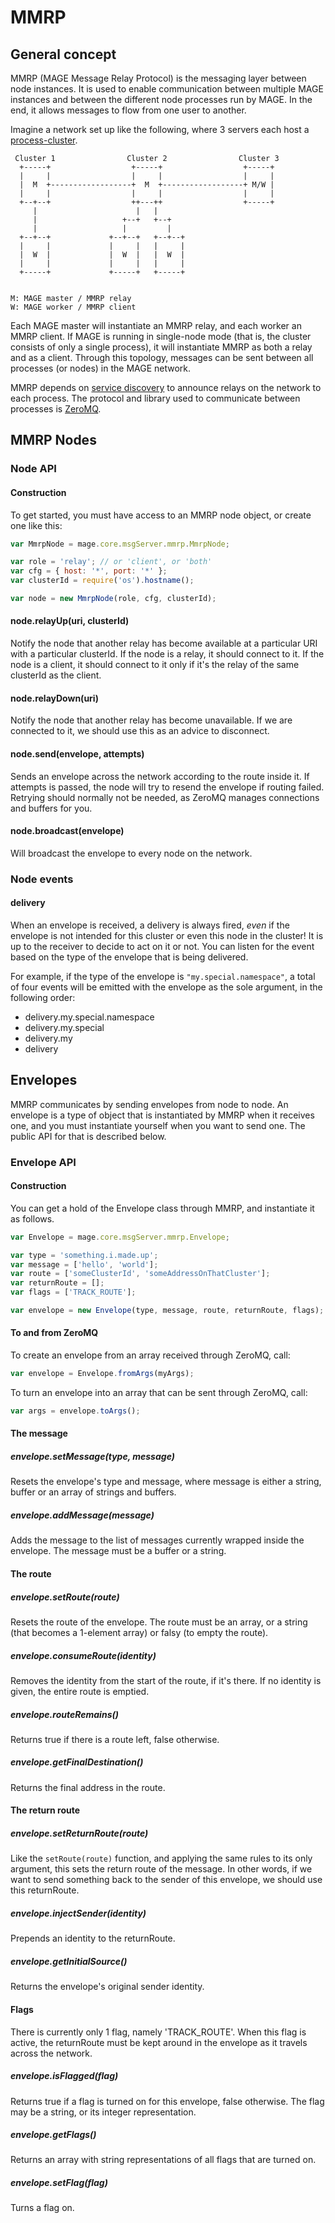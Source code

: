 # MMRP

## General concept

MMRP (MAGE Message Relay Protocol) is the messaging layer between node instances. It is used to
enable communication between multiple MAGE instances and between the different node processes run by
MAGE. In the end, it allows messages to flow from one user to another.

Imagine a network set up like the following, where 3 servers each host a
[process-cluster](http://nodejs.org/docs/latest/api/cluster.html).

```plaintext
 Cluster 1                Cluster 2                Cluster 3
  +-----+                  +-----+                  +-----+
  |     |                  |     |                  |     |
  |  M  +------------------+  M  +------------------+ M/W |
  |     |                  |     |                  |     |
  +--+--+                  ++---++                  +-----+
     |                      |   |
     |                   +--+   +--+
     |                   |         |
  +--+--+             +--+--+   +--+--+
  |     |             |     |   |     |
  |  W  |             |  W  |   |  W  |
  |     |             |     |   |     |
  +-----+             +-----+   +-----+


M: MAGE master / MMRP relay
W: MAGE worker / MMRP client
```

Each MAGE master will instantiate an MMRP relay, and each worker an MMRP client. If MAGE is running
in single-node mode (that is, the cluster consists of only a single process), it will instantiate
MMRP as both a relay and as a client. Through this topology, messages can be sent between all
processes (or nodes) in the MAGE network.

MMRP depends on [service discovery](../../serviceDiscovery/Readme.md) to announce relays on the
network to each process. The protocol and library used to communicate between processes is
[ZeroMQ](http://zeromq.org/).


## MMRP Nodes

### Node API

#### Construction

To get started, you must have access to an MMRP node object, or create one like this:

```javascript
var MmrpNode = mage.core.msgServer.mmrp.MmrpNode;

var role = 'relay'; // or 'client', or 'both'
var cfg = { host: '*', port: '*' };
var clusterId = require('os').hostname();

var node = new MmrpNode(role, cfg, clusterId);
```

#### node.relayUp(uri, clusterId)

Notify the node that another relay has become available at a particular URI with a particular
clusterId. If the node is a relay, it should connect to it. If the node is a client, it should
connect to it only if it's the relay of the same clusterId as the client.

#### node.relayDown(uri)

Notify the node that another relay has become unavailable. If we are connected to it, we should use
this as an advice to disconnect.

#### node.send(envelope, attempts)

Sends an envelope across the network according to the route inside it. If attempts is passed, the
node will try to resend the envelope if routing failed. Retrying should normally not be needed, as
ZeroMQ manages connections and buffers for you.

#### node.broadcast(envelope)

Will broadcast the envelope to every node on the network.


### Node events

#### delivery

When an envelope is received, a delivery is always fired, *even* if the envelope is not intended for
this cluster or even this node in the cluster! It is up to the receiver to decide to act on it or
not. You can listen for the event based on the type of the envelope that is being delivered.

For example, if the type of the envelope is `"my.special.namespace"`, a total of four events will
be emitted with the envelope as the sole argument, in the following order:

- delivery.my.special.namespace
- delivery.my.special
- delivery.my
- delivery


## Envelopes

MMRP communicates by sending envelopes from node to node. An envelope is a type of object that is
instantiated by MMRP when it receives one, and you must instantiate yourself when you want to send
one. The public API for that is described below.


### Envelope API

#### Construction

You can get a hold of the Envelope class through MMRP, and instantiate it as follows.

```javascript
var Envelope = mage.core.msgServer.mmrp.Envelope;

var type = 'something.i.made.up';
var message = ['hello', 'world'];
var route = ['someClusterId', 'someAddressOnThatCluster'];
var returnRoute = [];
var flags = ['TRACK_ROUTE'];

var envelope = new Envelope(type, message, route, returnRoute, flags);
```

#### To and from ZeroMQ

To create an envelope from an array received through ZeroMQ, call:

```javascript
var envelope = Envelope.fromArgs(myArgs);
```

To turn an envelope into an array that can be sent through ZeroMQ, call:

```javascript
var args = envelope.toArgs();
```


#### The message

##### envelope.setMessage(type, message)

Resets the envelope's type and message, where message is either a string, buffer or an array of
strings and buffers.

##### envelope.addMessage(message)

Adds the message to the list of messages currently wrapped inside the envelope. The message must be
a buffer or a string.


#### The route

##### envelope.setRoute(route)

Resets the route of the envelope. The route must be an array, or a string (that becomes a 1-element
array) or falsy (to empty the route).

##### envelope.consumeRoute(identity)

Removes the identity from the start of the route, if it's there. If no identity is given, the entire
route is emptied.

##### envelope.routeRemains()

Returns true if there is a route left, false otherwise.

##### envelope.getFinalDestination()

Returns the final address in the route.


#### The return route

##### envelope.setReturnRoute(route)

Like the `setRoute(route)` function, and applying the same rules to its only argument, this sets
the return route of the message. In other words, if we want to send something back to the sender of
this envelope, we should use this returnRoute.

##### envelope.injectSender(identity)

Prepends an identity to the returnRoute.

##### envelope.getInitialSource()

Returns the envelope's original sender identity.


#### Flags

There is currently only 1 flag, namely 'TRACK_ROUTE'. When this flag is active, the returnRoute must
be kept around in the envelope as it travels across the network.

##### envelope.isFlagged(flag)

Returns true if a flag is turned on for this envelope, false otherwise. The flag may be a string, or
its integer representation.

##### envelope.getFlags()

Returns an array with string representations of all flags that are turned on.

##### envelope.setFlag(flag)

Turns a flag on.
